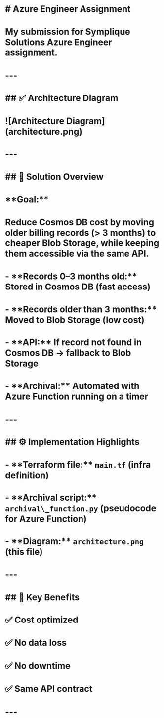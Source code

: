 # \# Azure Engineer Assignment

# 

# My submission for Symplique Solutions Azure Engineer assignment.

# 

# ---

# 

# \## ✅ Architecture Diagram

# 

# !\[Architecture Diagram](architecture.png)

# 

# ---

# 

# \## 📌 Solution Overview

# 

# \*\*Goal:\*\*  

# Reduce Cosmos DB cost by moving older billing records (> 3 months) to cheaper Blob Storage, while keeping them accessible via the same API.

# 

# \- \*\*Records 0–3 months old:\*\* Stored in Cosmos DB (fast access)

# \- \*\*Records older than 3 months:\*\* Moved to Blob Storage (low cost)

# \- \*\*API:\*\* If record not found in Cosmos DB → fallback to Blob Storage

# \- \*\*Archival:\*\* Automated with Azure Function running on a timer

# 

# ---

# 

# \## ⚙️ Implementation Highlights

# 

# \- \*\*Terraform file:\*\* `main.tf` (infra definition)

# \- \*\*Archival script:\*\* `archival\_function.py` (pseudocode for Azure Function)

# \- \*\*Diagram:\*\* `architecture.png` (this file)

# 

# ---

# 

# \## 📌 Key Benefits

# 

# ✅ Cost optimized  

# ✅ No data loss  

# ✅ No downtime  

# ✅ Same API contract

# 

# ---

# 



